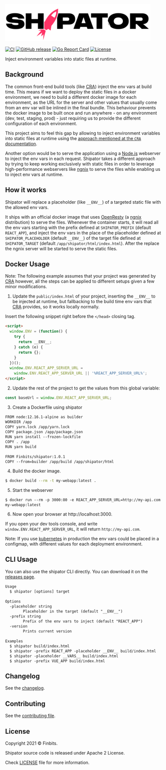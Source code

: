 <img src="https://raw.githubusercontent.com/Finbits/shipator/main/logo.svg" height="120" alt="Shipator" />

[![CI](https://github.com/Finbits/shipator/workflows/CI/badge.svg?branch=main)](https://github.com/Finbits/shipator/actions/workflows/CI.yml?query=branch%3Amain)
[![GitHub release](https://img.shields.io/github/v/release/Finbits/shipator)](https://github.com/Finbits/shipator/releases/latest)
[![Go Report Card](https://goreportcard.com/badge/github.com/Finbits/shipator)](https://goreportcard.com/report/github.com/Finbits/shipator)
[![License](https://img.shields.io/github/license/Finbits/shipator)](https://github.com/Finbits/shipator/blob/main/LICENSE)

Inject environment variables into static files at runtime.

## Background

The common front-end build tools (like [CRA][CRA]) inject the env vars at build time.
This means if we want to deploy the static files in a docker environment,
we need to build a different docker image for each environment, as the URL for
the server and other values that usually come from an env var will be inlined in the final bundle.
This behaviour prevents the docker image to be built once and run anywhere - on any
environment (dev, test, staging, prod) - just requiring us to provide the different configuration of each environment.

This project aims to feel this gap by allowing to inject environment variables into
static files at runtime using the [approach mentioned at the `CRA` documentation](https://create-react-app.dev/docs/title-and-meta-tags#injecting-data-from-the-server-into-the-page).

Another option would be to serve the application using a [Node.js][Node.js] webserver to inject the
env vars in each request. Shipator takes a different approach by trying to keep working
exclusively with static files in order to leverage high-performance webservers like
[ngnix](https://www.nginx.com/) to serve the files while enabling us to inject env vars at runtime.

## How it works

Shipator will replace a placeholder (like `__ENV__`) of a targeted static file with the allowed env vars.

It ships with an official docker image that uses [OpenResty](OpenResty)
(a [ngnix](https://www.nginx.com/) distribution) to serve the files. Whenever the container starts,
it will read all the env vars starting with the prefix defined at `SHIPATOR_PREFIX` (default `REACT_APP`),
and inject the env vars in the place of the placeholder defined at `SHIPATOR_PLACEHOLDER` (default `__ENV__`)
of the target file defined at `SHIPATOR_TARGET` (default `/app/shipator/html/index.html`).
After the replace the ngnix server will be started to serve the static files.

## Docker Usage

Note: The following example assumes that your project was generated by [CRA][CRA]
however, all the steps can be applied to different setups given a few minor modifications.

1. Update the `public/index.html` of your project, inserting the `__ENV__` to be
injected at runtime, but fallbacking to the build time env vars that [CRA][CRA]
provides, so it works locally normally.

Insert the following snippet right before the `</head>` closing tag.

```html
<script>
  window.ENV = (function() {
    try {
      return __ENV__;
    } catch (e) {
      return {};
    }
  })();
  window.ENV.REACT_APP_SERVER_URL =
    window.ENV.REACT_APP_SERVER_URL || '%REACT_APP_SERVER_URL%';
</script>
```

2. Update the rest of the project to get the values from this global variable:

```ts
const baseUrl = window.ENV.REACT_APP_SERVER_URL;
```

3. Create a Dockerfile using shipator

```docker
FROM node:12.16.1-alpine as builder
WORKDIR /app
COPY yarn.lock /app/yarn.lock
COPY package.json /app/package.json
RUN yarn install --frozen-lockfile
COPY . /app
RUN yarn build

FROM Finbits/shipator:1.0.1
COPY --from=builder /app/build /app/shipator/html
```

4. Build the docker image.

```sh
$ docker build --rm -t my-webapp:latest .
```

5. Start the webserver

```
$ docker run --rm -p 3000:80 -e REACT_APP_SERVER_URL=http://my-api.com my-webapp:latest
```

6. Now open your browser at http://localhost:3000.

If you open your dev tools console, and write `window.ENV.REACT_APP_SERVER_URL`,
it will return `http://my-api.com`.

Note: If you use [kubernetes](https://kubernetes.io/) in production the env vars
could be placed in a configmap, with different values for each deployment environment.

## CLI Usage

You can also use the shipator CLI directly. You can download it on the [releases page](https://github.com/Finbits/shipator/releases).

```
Usage
  $ shipator [options] target

Options
  -placeholder string
        Placeholder in the target (default "__ENV__")
  -prefix string
        Prefix of the env vars to inject (default "REACT_APP")
  -version
        Prints current version

Examples
  $ shipator build/index.html
  $ shipator -prefix REACT_APP -placeholder __ENV__ build/index.html
  $ shipator -placeholder __VARS__ build/index.html
  $ shipator -prefix VUE_APP build/index.html
```

## Changelog

See the [changelog](https://github.com/Finbits/shipator/blob/main/CHANGELOG.md).

## Contributing

See the [contributing file](https://github.com/Finbits/shipator/blob/main/CONTRIBUTING.md).

## License

Copyright 2021 © Finbits.

Shipator source code is released under Apache 2 License.

Check [LICENSE](https://github.com/Finbits/shipator/blob/main/LICENSE) file for more information.

[CRA]: https://create-react-app.dev
[Node.js]: https://nodejs.org
[nginx]: https://www.nginx.com
[OpenResty]: https://openresty.org
